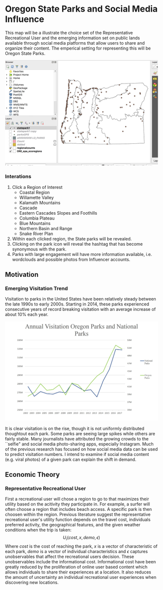 # Oregon State Parks and Social Media Influence
This map will be a illustrate the choice set of the Representative Recreational User and the emerging information set on public lands available through social media platforms that allow users to share and organize their content. The emperical setting for representing this will be Oregon State Parks.

<img src= "./img/qgisstate.jpeg"
/>

### Interations
1. Click a Region of Interest
    * Coastal Region
    * Willamette Valley
    * Kalamath Mountains
    * Cascade
    * Eastern Cascades Slopes and Foothills
    * Columbia Plateau
    * Blue Mountains
    * Northern Basin and Range
    * Snake River Plan
2. Within each clicked region, the State parks will be revealed.
3. Clicking on the park icon will reveal the hashtag that has become synonymous with the park.
4. Parks with large engagement will have more information available, i.e. wordclouds and possible photos from Influencer accounts.


## Motivation

### Emerging Visitation Trend
Visitation to parks in the United States have been relatively steady between the late 1990s to early 2000s.  Starting in 2014, these parks experienced consecutive years of record breaking visitation with an average increase of about 10\% each year.

<img src= "./img/NationalOregon.J.jpg"
/>

It is clear visitation is on the rise, though it is not uniformly distributed thoughtout each park. Some parks are seeing large spikes while others are fairly stable.  Many journalists have attributed the growing crowds to the ``selfie" and social media photo-sharing apps, especially Instagram. Much of the previous research has focused on how social media data can be used to predict visitation numbers. I intend to examine if social media content (e.g. viral photos) of a given park can explain the shift in demand.

## Economic Theory
### Representative Recreational User

First a recreational user will chose a region to go to that maximizes their utility based on the acitivity they participate in. For example, a surfer will often choose a region that includes beach access. A specific park is then choosen within the region. Previous literature suggest the representative recreational user's utility function depends on the travel cost, individuals preferred activity,  the geographical features, and the given weather conditions when the trip is taken:
	 $$U_i(cost, x, demo, \epsilon)$$
Where $cost$ is the cost of reaching the park, $x$ is a vector of characteristic of each park, $demo$ is a vector of individual characteristics and $\epsilon$ captures unobservables that affect the recreational users decision. These unobservables include the informational cost. Informational cost have been greatly reduced by the proliferation of online user based content which allows individuals to share their experiences at a location. It also reduces the amount of uncertainty an individual recreational user experiences when discovering new locations.


###
